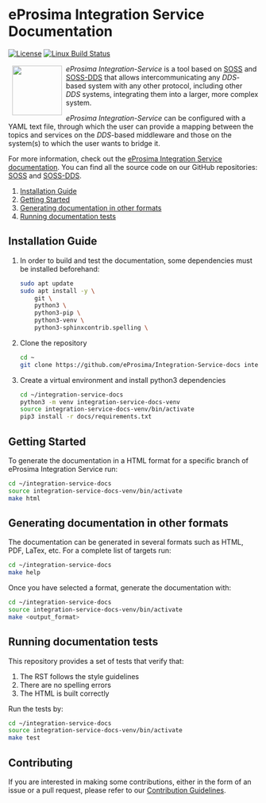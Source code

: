 # eProsima Integration Service Documentation

[![License](https://img.shields.io/badge/License-Apache%202.0-blue.svg)](https://opensource.org/licenses/Apache-2.0)
[![Linux Build Status](http://jenkins.eprosima.com:8080/job/nightly_integration-service-docs_master/badge/icon)](http://jenkins.eprosima.com:8080/job/nightly_integration-service-docs_master)

<a href="http://www.eprosima.com"><img src="https://encrypted-tbn3.gstatic.com/images?q=tbn:ANd9GcSd0PDlVz1U_7MgdTe0FRIWD0Jc9_YH-gGi0ZpLkr-qgCI6ZEoJZ5GBqQ" align="left" hspace="8" vspace="2" width="100" height="100" ></a>

*eProsima Integration-Service* is a tool based on [SOSS](https://soss.docs.eprosima.com/en/latest/index.html)
and [SOSS-DDS](https://github.com/eProsima/SOSS-DDS) that allows intercommunicating any *DDS*-based system with any
other protocol, including other *DDS* systems, integrating them into a larger, more complex system.

*eProsima Integration-Service* can be configured with a YAML text file, through which the user can provide a mapping
between the topics and services on the *DDS*-based middleware and those on the system(s) to which the user
wants to bridge it.

For more information, check out the
[eProsima Integration Service documentation](https://integration-service.docs.eprosima.com/en/latest/).
You can find all the source code on our GitHub repositories: [SOSS](https://github.com/eProsima/soss_v2) and
[SOSS-DDS](https://github.com/eProsima/SOSS-DDS).

1. [Installation Guide](#installation-guide)
1. [Getting Started](#getting-started)
1. [Generating documentation in other formats](#generating-documentation-in-other-formats)
1. [Running documentation tests](#running-documentation-tests)

## Installation Guide

1. In order to build and test the documentation, some dependencies must be installed beforehand:

    ```bash
    sudo apt update
    sudo apt install -y \
        git \
        python3 \
        python3-pip \
        python3-venv \
        python3-sphinxcontrib.spelling \
    ```

1. Clone the repository

    ```bash
    cd ~
    git clone https://github.com/eProsima/Integration-Service-docs integration-service-docs
    ```

1. Create a virtual environment and install python3 dependencies

    ```bash
    cd ~/integration-service-docs
    python3 -m venv integration-service-docs-venv
    source integration-service-docs-venv/bin/activate
    pip3 install -r docs/requirements.txt
    ```

## Getting Started

To generate the documentation in a HTML format for a specific branch of eProsima Integration Service run:

```bash
cd ~/integration-service-docs
source integration-service-docs-venv/bin/activate
make html
```

## Generating documentation in other formats

The documentation can be generated in several formats such as HTML, PDF, LaTex, etc. For a complete list of targets run:

```bash
cd ~/integration-service-docs
make help
```

Once you have selected a format, generate the documentation with:

```bash
cd ~/integration-service-docs
source integration-service-docs-venv/bin/activate
make <output_format>
```

## Running documentation tests

This repository provides a set of tests that verify that:

1. The RST follows the style guidelines
1. There are no spelling errors
1. The HTML is built correctly

Run the tests by:

```bash
cd ~/integration-service-docs
source integration-service-docs-venv/bin/activate
make test
```
## Contributing

If you are interested in making some contributions, either in the form of an issue or a pull request, please refer to
our [Contribution Guidelines](https://github.com/eProsima/all-docs/blob/master/CONTRIBUTING.md).
